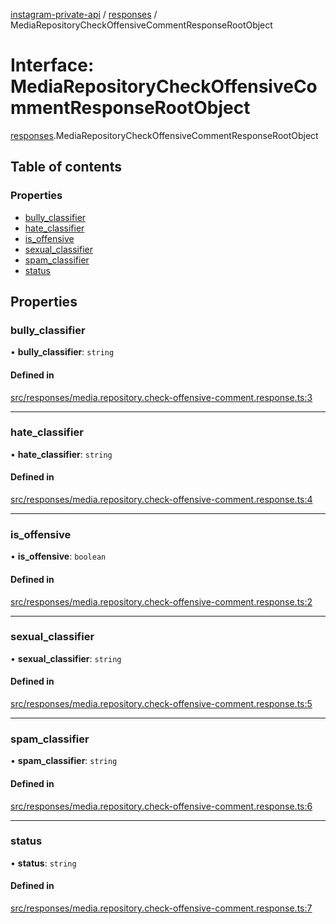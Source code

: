 [instagram-private-api](../../README.md) / [responses](../../modules/responses.md) / MediaRepositoryCheckOffensiveCommentResponseRootObject

# Interface: MediaRepositoryCheckOffensiveCommentResponseRootObject

[responses](../../modules/responses.md).MediaRepositoryCheckOffensiveCommentResponseRootObject

## Table of contents

### Properties

- [bully\_classifier](MediaRepositoryCheckOffensiveCommentResponseRootObject.md#bully_classifier)
- [hate\_classifier](MediaRepositoryCheckOffensiveCommentResponseRootObject.md#hate_classifier)
- [is\_offensive](MediaRepositoryCheckOffensiveCommentResponseRootObject.md#is_offensive)
- [sexual\_classifier](MediaRepositoryCheckOffensiveCommentResponseRootObject.md#sexual_classifier)
- [spam\_classifier](MediaRepositoryCheckOffensiveCommentResponseRootObject.md#spam_classifier)
- [status](MediaRepositoryCheckOffensiveCommentResponseRootObject.md#status)

## Properties

### bully\_classifier

• **bully\_classifier**: `string`

#### Defined in

[src/responses/media.repository.check-offensive-comment.response.ts:3](https://github.com/Nerixyz/instagram-private-api/blob/4971f34/src/responses/media.repository.check-offensive-comment.response.ts#L3)

___

### hate\_classifier

• **hate\_classifier**: `string`

#### Defined in

[src/responses/media.repository.check-offensive-comment.response.ts:4](https://github.com/Nerixyz/instagram-private-api/blob/4971f34/src/responses/media.repository.check-offensive-comment.response.ts#L4)

___

### is\_offensive

• **is\_offensive**: `boolean`

#### Defined in

[src/responses/media.repository.check-offensive-comment.response.ts:2](https://github.com/Nerixyz/instagram-private-api/blob/4971f34/src/responses/media.repository.check-offensive-comment.response.ts#L2)

___

### sexual\_classifier

• **sexual\_classifier**: `string`

#### Defined in

[src/responses/media.repository.check-offensive-comment.response.ts:5](https://github.com/Nerixyz/instagram-private-api/blob/4971f34/src/responses/media.repository.check-offensive-comment.response.ts#L5)

___

### spam\_classifier

• **spam\_classifier**: `string`

#### Defined in

[src/responses/media.repository.check-offensive-comment.response.ts:6](https://github.com/Nerixyz/instagram-private-api/blob/4971f34/src/responses/media.repository.check-offensive-comment.response.ts#L6)

___

### status

• **status**: `string`

#### Defined in

[src/responses/media.repository.check-offensive-comment.response.ts:7](https://github.com/Nerixyz/instagram-private-api/blob/4971f34/src/responses/media.repository.check-offensive-comment.response.ts#L7)

